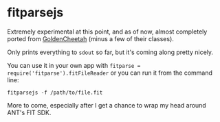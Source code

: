 fitparsejs
==========

Extremely experimental at this point, and as of now, almost completely ported from [GoldenCheetah](https://github.com/GoldenCheetah/GoldenCheetah) (minus a few of their classes).

Only prints everything to `sdout` so far, but it's coming along pretty nicely.

You can use it in your own app with `fitparse = require('fitparse').fitFileReader` or you can run it from the command line:

    fitparsejs -f /path/to/file.fit

More to come, especially after I get a chance to wrap my head around ANT's FIT SDK.